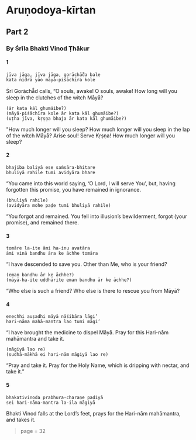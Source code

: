 # Aruṇodoya-kīrtan

## Part 2

### By Śrīla Bhakti Vinod Ṭhākur

#### 1

    jīva jāga, jīva jāga, gorāchā̐da bale
    kata nidrā yāo māyā-piśāchīra kole

Śrī Gorāchā̐d calls, “O souls, awake! O souls, awake! How long will you sleep in the clutches of the witch Māyā?

    (ār kata kāl ghumāibe?)
    (māyā-piśāchīra kole ār kata kāl ghumāibe?)
    (uṭha jīva, kṛṣṇa bhaja ār kata kāl ghumāibe?)

"How much longer will you sleep? How much longer will you sleep in the lap of the witch Māyā? Arise soul! Serve Kṛṣṇa! How much longer will you sleep?

#### 2

    bhajiba baliyā ese saṁsāra-bhitare
    bhuliyā rahile tumi avidyāra bhare

“You came into this world saying, ‘O Lord, I will serve You’, but, having forgotten this promise, you have remained in ignorance.

    (bhuliyā rahile)
    (avidyāra mohe paḍe tumi bhuliyā rahile)

“You forgot and remained. You fell into illusion’s bewilderment, forgot (your promise), and remained there.

#### 3

    tomāre la-ite āmi ha-inu avatāra
    āmi vinā bandhu āra ke āchhe tomāra

“I have descended to save you. Other than Me, who is your friend?

    (eman bandhu ār ke āchhe?)
    (māyā-ha-ite uddhārite eman bandhu ār ke āchhe?)

“Who else is such a friend? Who else is there to rescue you from Māyā?

#### 4

    enechhi auṣadhi māyā nāśibāra lāgi’
    hari-nāma mahā-mantra lao tumi māgi’

“I have brought the medicine to dispel Māyā. Pray for this Hari-nām mahāmantra and take it.

    (māgiyā lao re)
    (sudhā-mākhā ei hari-nām māgiyā lao re)

“Pray and take it. Pray for the Holy Name, which is dripping with nectar, and take it.”

#### 5

    bhakativinoda prabhura-charaṇe paḍiyā
    sei hari-nāma-mantra la-ila māgiyā

Bhakti Vinod falls at the Lord’s feet, prays for the Hari-nām mahāmantra, and takes it.


> page = 32
